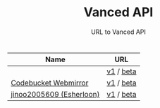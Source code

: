 <div align="center">
  <h1>Vanced API</h1>
  <p>URL to Vanced API</p>
  
#

  | Name | URL |
  |------|-----|
  | <a href=""></a> | <a href="https://gateway.ipfs.io/ipfs/bafybeicqb5qoqtxcmjuib3jqi2boxw4g5rpifnn5ys7hbpdmsrvugdoehe/Vanced/api/v1/">v1</a> / <a href="https://gateway.ipfs.io/ipfs/bafybeicqb5qoqtxcmjuib3jqi2boxw4g5rpifnn5ys7hbpdmsrvugdoehe/Vanced/api/beta/">beta</a> |
  | <a href="https://mirror.codebucket.de/">Codebucket Webmirror</a> | <a href="https://mirror.codebucket.de/vanced/api/v1/">v1</a> / <a href="https://mirror.codebucket.de/vanced/api/beta/">beta</a> |
  | <a href="https://github.com/jinoo2005609">jinoo2005609 (Esherloon)</a> | <a href="https://vanced.esherloon.com/api/v1/">v1</a> / <a href="https://vanced.esherloon.com/api/beta/">beta</a> |
